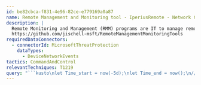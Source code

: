 ```yaml
---
id: be82cbca-f831-4e96-82ce-e779169a0a87
name: Remote Management and Monitoring tool - IperiusRemote - Network Connection
description: |
  Remote Monitoring and Management (RMM) programs are IT to manage remote endpoints. Attackers have begun to abuse these programs to persist or provide C2 channels.
  https://github.com/jischell-msft/RemoteManagementMonitoringTools
requiredDataConnectors:
  - connectorId: MicrosoftThreatProtection
    dataTypes:
      - DeviceNetworkEvents
tactics: CommandAndControl
relevantTechniques: T1219
query: "```kusto\nlet Time_start = now(-5d);\nlet Time_end = now();\n//\nDeviceNetworkEvents\n| where Timestamp between (Time_start..Time_end)\n| where RemoteUrl has_any (\n        'iperius', \n        'entersrl.it',\n        'iperiusremote.de'\n    )\n    and InitiatingProcessVersionInfoCompanyName has 'Enter Srl'\n    and InitiatingProcessVersionInfoProductName has 'Iperius Remote'\n| summarize FirstSeen=min(Timestamp), LastSeen=max(Timestamp), \n    Report=make_set(ReportId), Count=count() by DeviceId, DeviceName,\n    RemoteUrl \n```"
---
```


